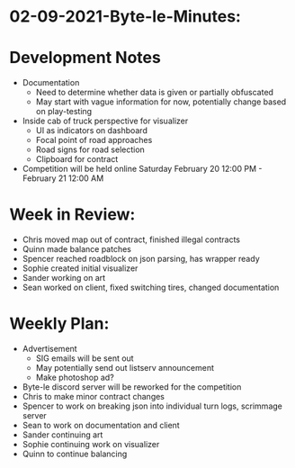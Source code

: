 # 02-09-2021-Byte-le-Minutes:

# Development Notes
- Documentation
    - Need to determine whether data is given or partially obfuscated
    - May start with vague information for now, potentially change based on play-testing
- Inside cab of truck perspective for visualizer
    - UI as indicators on dashboard
    - Focal point of road approaches
    - Road signs for road selection
    - Clipboard for contract
- Competition will be held online Saturday February 20 12:00 PM - February 21 12:00 AM

# Week in Review:
- Chris moved map out of contract, finished illegal contracts
- Quinn made balance patches 
- Spencer reached roadblock on json parsing, has wrapper ready
- Sophie created initial visualizer
- Sander working on art
- Sean worked on client, fixed switching tires, changed documentation

# Weekly Plan:
- Advertisement
    - SIG emails will be sent out
    - May potentially send out listserv announcement
    - Make photoshop ad?
- Byte-le discord server will be reworked for the competition
- Chris to make minor contract changes
- Spencer to work on breaking json into individual turn logs, scrimmage server
- Sean to work on documentation and client
- Sander continuing art
- Sophie continuing work on visualizer
- Quinn to continue balancing
